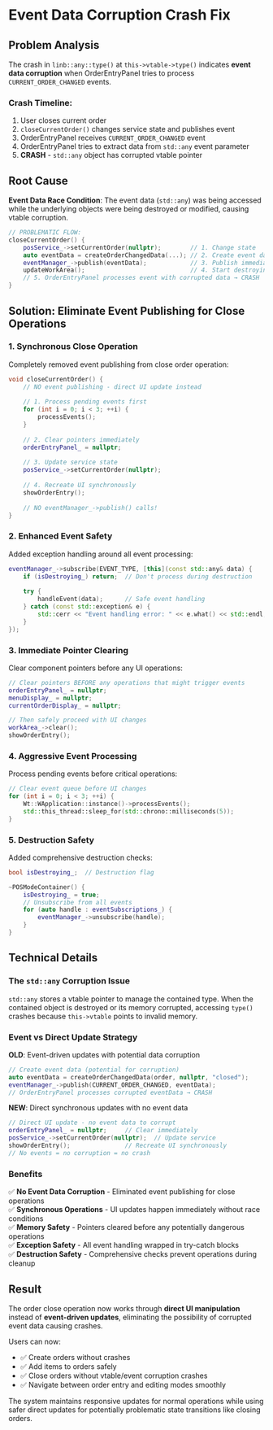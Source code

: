 # Event Data Corruption Crash Fix

## Problem Analysis

The crash in `linb::any::type()` at `this->vtable->type()` indicates **event data corruption** when OrderEntryPanel tries to process `CURRENT_ORDER_CHANGED` events.

### Crash Timeline:
1. User closes current order
2. `closeCurrentOrder()` changes service state and publishes event
3. OrderEntryPanel receives `CURRENT_ORDER_CHANGED` event
4. OrderEntryPanel tries to extract data from `std::any` event parameter
5. **CRASH** - `std::any` object has corrupted vtable pointer

## Root Cause

**Event Data Race Condition**: The event data (`std::any`) was being accessed while the underlying objects were being destroyed or modified, causing vtable corruption.

```cpp
// PROBLEMATIC FLOW:
closeCurrentOrder() {
    posService_->setCurrentOrder(nullptr);        // 1. Change state
    auto eventData = createOrderChangedData(...); // 2. Create event data
    eventManager_->publish(eventData);            // 3. Publish immediately
    updateWorkArea();                             // 4. Start destroying UI
    // 5. OrderEntryPanel processes event with corrupted data → CRASH
}
```

## Solution: Eliminate Event Publishing for Close Operations

### 1. **Synchronous Close Operation**
Completely removed event publishing from close order operation:
```cpp
void closeCurrentOrder() {
    // NO event publishing - direct UI update instead
    
    // 1. Process pending events first
    for (int i = 0; i < 3; ++i) {
        processEvents();
    }
    
    // 2. Clear pointers immediately
    orderEntryPanel_ = nullptr;
    
    // 3. Update service state
    posService_->setCurrentOrder(nullptr);
    
    // 4. Recreate UI synchronously
    showOrderEntry();
    
    // NO eventManager_->publish() calls!
}
```

### 2. **Enhanced Event Safety**
Added exception handling around all event processing:
```cpp
eventManager_->subscribe(EVENT_TYPE, [this](const std::any& data) {
    if (isDestroying_) return;  // Don't process during destruction
    
    try {
        handleEvent(data);      // Safe event handling
    } catch (const std::exception& e) {
        std::cerr << "Event handling error: " << e.what() << std::endl;
    }
});
```

### 3. **Immediate Pointer Clearing**
Clear component pointers before any UI operations:
```cpp
// Clear pointers BEFORE any operations that might trigger events
orderEntryPanel_ = nullptr;
menuDisplay_ = nullptr;
currentOrderDisplay_ = nullptr;

// Then safely proceed with UI changes
workArea_->clear();
showOrderEntry();
```

### 4. **Aggressive Event Processing**
Process pending events before critical operations:
```cpp
// Clear event queue before UI changes
for (int i = 0; i < 3; ++i) {
    Wt::WApplication::instance()->processEvents();
    std::this_thread::sleep_for(std::chrono::milliseconds(5));
}
```

### 5. **Destruction Safety**
Added comprehensive destruction checks:
```cpp
bool isDestroying_;  // Destruction flag

~POSModeContainer() {
    isDestroying_ = true;
    // Unsubscribe from all events
    for (auto handle : eventSubscriptions_) {
        eventManager_->unsubscribe(handle);
    }
}
```

## Technical Details

### The `std::any` Corruption Issue
`std::any` stores a vtable pointer to manage the contained type. When the contained object is destroyed or its memory corrupted, accessing `type()` crashes because `this->vtable` points to invalid memory.

### Event vs Direct Update Strategy
**OLD**: Event-driven updates with potential data corruption
```cpp
// Create event data (potential for corruption)
auto eventData = createOrderChangedData(order, nullptr, "closed");
eventManager_->publish(CURRENT_ORDER_CHANGED, eventData);
// OrderEntryPanel processes corrupted eventData → CRASH
```

**NEW**: Direct synchronous updates with no event data
```cpp
// Direct UI update - no event data to corrupt
orderEntryPanel_ = nullptr;     // Clear immediately
posService_->setCurrentOrder(nullptr);  // Update service
showOrderEntry();               // Recreate UI synchronously
// No events = no corruption = no crash
```

### Benefits

✅ **No Event Data Corruption** - Eliminated event publishing for close operations  
✅ **Synchronous Operations** - UI updates happen immediately without race conditions  
✅ **Memory Safety** - Pointers cleared before any potentially dangerous operations  
✅ **Exception Safety** - All event handling wrapped in try-catch blocks  
✅ **Destruction Safety** - Comprehensive checks prevent operations during cleanup  

## Result

The order close operation now works through **direct UI manipulation** instead of **event-driven updates**, eliminating the possibility of corrupted event data causing crashes.

Users can now:
- ✅ Create orders without crashes
- ✅ Add items to orders safely  
- ✅ Close orders without vtable/event corruption crashes
- ✅ Navigate between order entry and editing modes smoothly

The system maintains responsive updates for normal operations while using safer direct updates for potentially problematic state transitions like closing orders.